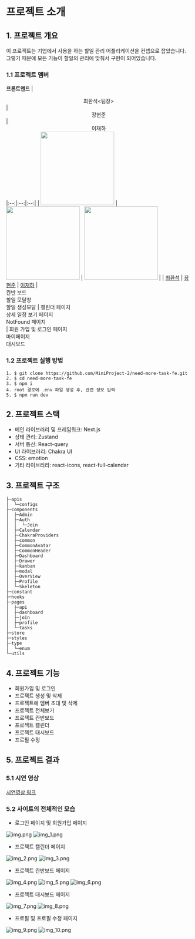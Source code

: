 #  프로젝트 소개

## 1. 프로젝트 개요

이 프로젝트는 기업에서 사용을 하는 할일 관리 어플리케이션을 컨셉으로 잡았습니다. 그렇기 때문에 모든 기능이 할일의 관리에 맞춰서 구현이 되어있습니다.


### 1.1 프로젝트 멤버

**프론트엔드**
| <center>최환석<팀장></center> | <center>장현준</center>|<center>이재하</center>
|:--:|:--:|:--:|
| <img src="https://avatars.githubusercontent.com/u/97926993?v=4" width="200"> | <img src="https://avatars.githubusercontent.com/u/83224463?v=4" width=200> | <img src="https://avatars.githubusercontent.com/u/108874515?v=4" width=200> |
| [최환석](https://github.com/BeeMOre32) | [장현준](https://github.com/hyeon17)  |   [이재하](https://github.com/jaehafe) |
</br>칸반 보드 <br/> 할일 모달창 <br/> 할일 생성모달  |  캘린더 페이지  </br> 상세 일정 보기 페이지</br> NotFound 페이지 </br> | 회원 가입 및 로그인 페이지 <br/> 마이페이지 <br/> 대시보드


### 1.2 프로젝트 실행 방법
```
1. $ git clone https://github.com/MiniProject-2/need-more-task-fe.git
2. $ cd need-more-task-fe
3. $ npm i
4. root 경로에 .env 파일 생성 후, 관련 정보 입력
5. $ npm run dev
```

## 2. 프로젝트 스택

 - 메인 라이브러리 및 프레임워크: Next.js
 - 상태 관리: Zustand
 - 서버 통신: React-query
 - UI 라이브러리: Chakra UI
 - CSS: emotion
 - 기타 라이브러리: react-icons, react-full-calendar

## 3. 프로젝트 구조
```
├─apis
│  └─configs
├─components
│  ├─Admin
│  ├─Auth
│  │  └─Join
│  ├─Calendar
│  ├─ChakraProviders
│  ├─common
│  ├─CommonAvatar
│  ├─CommonHeader
│  ├─Dashboard
│  ├─Drawer
│  ├─kanban
│  ├─modal
│  ├─OverView
│  ├─Profile
│  └─Skeleton
├─constant
├─hooks
├─pages
│  ├─api
│  ├─dashboard
│  ├─join
│  ├─profile
│  └─tasks
├─store
├─styles
├─type
│  └─enum
└─utils
```

## 4. 프로젝트 기능

- 회원가입 및 로그인
- 프로젝트 생성 및 삭제
- 프로젝트에 멤버 초대 및 삭제
- 프로젝트 전체보기
- 프로젝트 칸반보드
- 프로젝트 캘린더
- 프로젝트 대시보드
- 프로필 수정

## 5. 프로젝트 결과

### 5.1 시연 영상

[시연영상 링크](https://youtu.be/ZncmakNfVtw)

### 5.2 사이트의 전체적인 모습

- 로그인 페이지 및 회원가입 페이지

 ![img.png](exam/img.png)
 ![img_1.png](exam/img_1.png)

- 프로젝트 캘린더 페이지

 ![img_2.png](exam/img_2.png)
![img_3.png](exam/img_3.png)

- 프로젝트 칸반보드 페이지

 ![img_4.png](exam/img_4.png)
![img_5.png](exam/img_5.png)
![img_6.png](exam/img_6.png)


- 프로젝트 대시보드 페이지

![img_7.png](exam/img_7.png)
![img_8.png](exam/img_8.png)

- 프로필 및 프로필 수정 페이지

![img_9.png](exam/img_9.png)
![img_10.png](exam/img_10.png)
